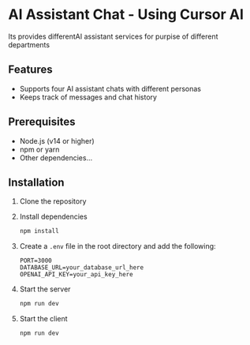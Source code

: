 # AI Assistant Chat - Using Cursor AI

Its provides differentAI assistant services for purpise of different departments

## Features

- Supports four AI assistant chats with different personas
- Keeps track of messages and chat history

## Prerequisites

- Node.js (v14 or higher)
- npm or yarn
- Other dependencies...

## Installation

1. Clone the repository

2. Install dependencies

   ```bash
   npm install
   ```

3. Create a `.env` file in the root directory and add the following:

   ```env
   PORT=3000
   DATABASE_URL=your_database_url_here
   OPENAI_API_KEY=your_api_key_here
   ```

4. Start the server

   ```bash
   npm run dev
   ```

5. Start the client
   ```bash
   npm run dev
   ```
